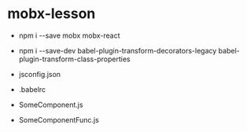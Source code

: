 # mobx-lesson

* npm i --save mobx mobx-react

* npm i --save-dev babel-plugin-transform-decorators-legacy babel-plugin-transform-class-properties

* jsconfig.json

* .babelrc

* SomeComponent.js

* SomeComponentFunc.js